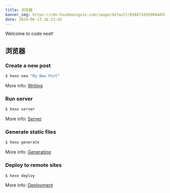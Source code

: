 ```yaml
---
title: 浏览器
banner_img: https://cdn.houdemingxin.com/image/default/B380716569044A5DA885EAFA36EE4FAF-6-2.png
date: 2024-06-13 16:22:42
---
```


Welcome to code nest!

## 浏览器

### Create a new post

```bash
$ hexo new "My New Post"
```

More info: [Writing](https://hexo.io/docs/writing.html)

### Run server

```bash
$ hexo server
```

More info: [Server](https://hexo.io/docs/server.html)

### Generate static files

```bash
$ hexo generate
```

More info: [Generating](https://hexo.io/docs/generating.html)

### Deploy to remote sites

```bash
$ hexo deploy
```

More info: [Deployment](https://hexo.io/docs/one-command-deployment.html)
